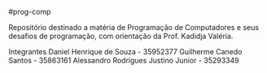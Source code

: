 #prog-comp 

Repositório destinado a matéria de Programação de Computadores e seus desafios de programação, com orientação da Prof. Kadidja Valéria. 



Integrantes
Daniel Henrique de Souza - 35952377
Guilherme Canedo Santos - 35863161 
Alessandro Rodrigues Justino Junior - 35293349